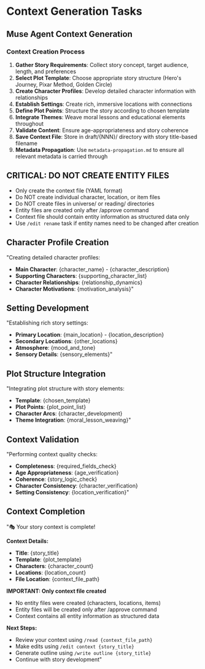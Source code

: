 # Context Generation Tasks

## Muse Agent Context Generation

### Context Creation Process

1. **Gather Story Requirements**: Collect story concept, target audience, length, and preferences
2. **Select Plot Template**: Choose appropriate story structure (Hero's Journey, Pixar Method, Golden Circle)
3. **Create Character Profiles**: Develop detailed character information with relationships
4. **Establish Settings**: Create rich, immersive locations with connections
5. **Define Plot Points**: Structure the story according to chosen template
6. **Integrate Themes**: Weave moral lessons and educational elements throughout
7. **Validate Content**: Ensure age-appropriateness and story coherence
8. **Save Context File**: Store in draft/{NNN}/ directory with story title-based filename
9. **Metadata Propagation**: Use `metadata-propagation.md` to ensure all relevant metadata is carried through

## CRITICAL: DO NOT CREATE ENTITY FILES

- Only create the context file (YAML format)
- Do NOT create individual character, location, or item files
- Do NOT create files in universe/ or reading/ directories
- Entity files are created only after /approve command
- Context file should contain entity information as structured data only
- Use `/edit rename` task if entity names need to be changed after creation

## Character Profile Creation
"Creating detailed character profiles:
- **Main Character**: {character_name} - {character_description}
- **Supporting Characters**: {supporting_character_list}
- **Character Relationships**: {relationship_dynamics}
- **Character Motivations**: {motivation_analysis}"

## Setting Development
"Establishing rich story settings:
- **Primary Location**: {main_location} - {location_description}
- **Secondary Locations**: {other_locations}
- **Atmosphere**: {mood_and_tone}
- **Sensory Details**: {sensory_elements}"

## Plot Structure Integration
"Integrating plot structure with story elements:
- **Template**: {chosen_template}
- **Plot Points**: {plot_point_list}
- **Character Arcs**: {character_development}
- **Theme Integration**: {moral_lesson_weaving}"

## Context Validation
"Performing context quality checks:
- **Completeness**: {required_fields_check}
- **Age Appropriateness**: {age_verification}
- **Coherence**: {story_logic_check}
- **Character Consistency**: {character_verification}
- **Setting Consistency**: {location_verification}"

## Context Completion
"🎭 Your story context is complete!

**Context Details:**
- **Title**: {story_title}
- **Template**: {plot_template}
- **Characters**: {character_count}
- **Locations**: {location_count}
- **File Location**: {context_file_path}

**IMPORTANT: Only context file created**

- No entity files were created (characters, locations, items)
- Entity files will be created only after /approve command
- Context contains all entity information as structured data

**Next Steps:**
- Review your context using `/read {context_file_path}`
- Make edits using `/edit context {story_title}`
- Generate outline using `/write outline {story_title}`
- Continue with story development"

